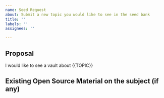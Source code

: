 ```yaml
---
name: Seed Request
about: Submit a new topic you would like to see in the seed bank
title: ''
labels: ''
assignees: ''

---
```


<!--
 Do not Remove this block!

 Select something by placing an 'x' or 'X' inside the brackets.

 Needed for Auto labeling:
 issue_labeler_regex_version=2

 - [X] **Onboard.** 
 - [X] Feature Request
 -->

## Proposal
<!-- What topic would you like the vault to be about? -->

I would like to see a vault about {{TOPIC}}

## Existing Open Source Material on the subject (if any)

<!-- What are good sources of knowledge that we can use to bootstrap the vault? Creative commons license content is preferred. eg. [og-aws](https://github.com/open-guides/og-aws/blob/master/LICENSE.txt) -->
